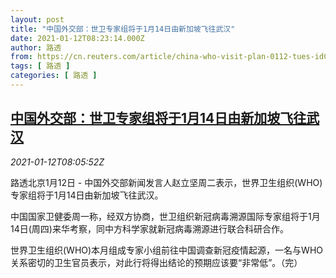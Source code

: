 ```yaml
---
layout: post
title: "中国外交部：世卫专家组将于1月14日由新加坡飞往武汉"
date: 2021-01-12T08:23:14.000Z
author: 路透
from: https://cn.reuters.com/article/china-who-visit-plan-0112-tues-idCNKBS29H0SO
tags: [ 路透 ]
categories: [ 路透 ]
---
```

<!--1610439794000-->
[中国外交部：世卫专家组将于1月14日由新加坡飞往武汉](https://cn.reuters.com/article/china-who-visit-plan-0112-tues-idCNKBS29H0SO)
------

<div>
<div><i>2021-01-12T08:05:52Z</i></div><p>路透北京1月12日 - 中国外交部新闻发言人赵立坚周二表示，世界卫生组织(WHO)专家组将于1月14日由新加坡飞往武汉。</p><p>中国国家卫健委周一称，经双方协商，世卫组织新冠病毒溯源国际专家组将于1月14日(周四)来华考察，同中方科学家就新冠病毒溯源进行联合科研合作。</p><p>世界卫生组织(WHO)本月组成专家小组前往中国调查新冠疫情起源，一名与WHO关系密切的卫生官员表示，对此行将得出结论的预期应该要“非常低”。（完）</p>
</div>
